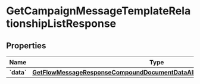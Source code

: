 
# GetCampaignMessageTemplateRelationshipListResponse

## Properties
| Name | Type | Description | Notes |
| ------------ | ------------- | ------------- | ------------- |
| **&#x60;data&#x60;** | [**GetFlowMessageResponseCompoundDocumentDataAllOfRelationshipsTemplateData**](GetFlowMessageResponseCompoundDocumentDataAllOfRelationshipsTemplateData.md) |  |  |



